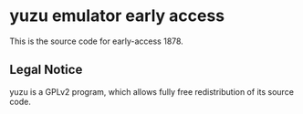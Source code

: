 yuzu emulator early access
=============

This is the source code for early-access 1878.

## Legal Notice

yuzu is a GPLv2 program, which allows fully free redistribution of its source code.